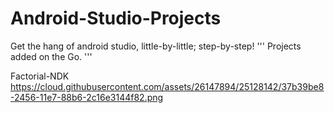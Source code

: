 # Android-Studio-Projects
Get the hang of android studio, little-by-little; step-by-step!
'''
Projects added on the Go.
'''

Factorial-NDK
https://cloud.githubusercontent.com/assets/26147894/25128142/37b39be8-2456-11e7-88b6-2c16e3144f82.png
